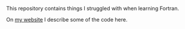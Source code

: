 This repository contains things I struggled with when learning
Fortran.

On [my
website](http://www.sfu.ca/~mawerder/notes/calling_fortran_from_python.html)
I describe some of the code here.


